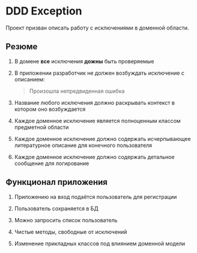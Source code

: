 # DDD Exception

Проект призван описать работу с исключениями в доменной области.

## Резюме
1. В домене **все** исключения **дожны** быть проверяемые
1. В приложении разработчик не должен возбуждать исключение с описанием:
 
    > Произошла непредвиденная ошибка
1. Название любого исключения должно раскрывать контекст в котором оно возбуждается
1. Каждое доменное исключение является полноценным классом предметной области
1. Каждое доменное исключение должно содержать исчерпывающее литературное описание для конечного пользователя
1. Каждое доменное исключение должно содержать детальное сообщение для логирование

## Функционал приложения

1. Приложению на вход подаётся пользователь для регистрации
1. Пользователь сохраняется в БД
1. Можно запросить список пользователь  

1. Чистые методы, свободные от исключений
1. Изменение прикладных классов под влиянием доменной модели